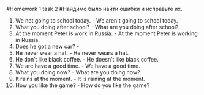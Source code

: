 #Homework 1 task 2
#Найдимо было найти ошибки и исправьте их.
1. We not going to school today. - We aren't going to school today.
2. What you doing after school? - What are you doing after school? 
3. At the moment Peter is work in Russia. - At the moment Peter is working in Russia.
4. Does he got a new car? - 
5. He never wear a hat. - He never wears a hat.
6. He don’t like black coffee. - He doesn’t like black coffee.
7. We are have a good time. - We have a good time.
8. What you doing now? - What are you doing now?
9. It rains at the moment. - It is raining at the moment.
10. How you like the game? - How do you like the game?

